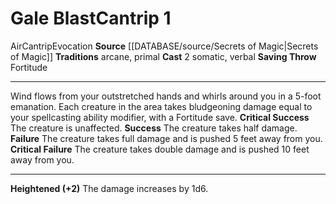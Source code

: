 ﻿---
actions: '[two-actions]'
area: null
bloodline: null
component:
- Somatic
- Verbal
cost: null
deity: null
domain: null
duration: null
element: Air
heighten: '+2'
heighten_level: 1, 3, 5, 7, 9
id: '917'
lesson: null
level: '1'
mystery: null
name: Gale Blast
patron_theme: null
range: null
rarity: Common
requirement: null
rus_type_level: null
saving_throw: Fortitude
school: Evocation
source: '[[DATABASE/source/Secrets of Magic|Secrets of Magic]]'
target: null
tradition:
- Arcane
- Primal
trait:
- '[[DATABASE/trait/Air|Air]]'
- '[[DATABASE/trait/Cantrip|Cantrip]]'
- '[[DATABASE/trait/Evocation|Evocation]]'
trigger: null
type: Cantrip

---
# Gale Blast<span class="item-type">Cantrip 1</span>

<span class="item-trait">Air</span><span class="item-trait">Cantrip</span><span class="item-trait">Evocation</span>
**Source** [[DATABASE/source/Secrets of Magic|Secrets of Magic]] 
**Traditions** arcane, primal
**Cast** <span class="action-icon">2</span> somatic, verbal
**Saving Throw** Fortitude

---
Wind flows from your outstretched hands and whirls around you in a 5-foot emanation. Each creature in the area takes bludgeoning damage equal to your spellcasting ability modifier, with a Fortitude save.
**Critical Success** The creature is unaffected.
**Success** The creature takes half damage.
**Failure** The creature takes full damage and is pushed 5 feet away from you.
**Critical Failure** The creature takes double damage and is pushed 10 feet away from you.

---
**Heightened (+2)** The damage increases by 1d6.